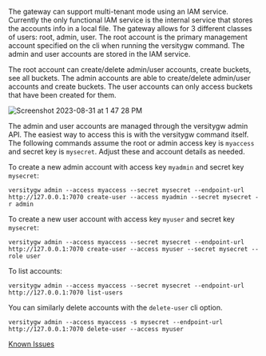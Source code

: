 The gateway can support multi-tenant mode using an IAM service. Currently the only functional IAM service is the internal service that stores the accounts info in a local file. The gateway allows for 3 different classes of users: root, admin, user. The root account is the primary management account specified on the cli when running the versitygw command. The admin and user accounts are stored in the IAM service.

The root account can create/delete admin/user accounts, create buckets, see all buckets. The admin accounts are able to create/delete admin/user accounts and create buckets. The user accounts can only access buckets that have been created for them.

![Screenshot 2023-08-31 at 1 47 28 PM](https://github.com/versity/versitygw/assets/2184287/728bb913-6e9f-460e-9c1c-fa249356b5e0)

The admin and user accounts are managed through the versitygw admin API.  The easiest way to access this is with the versitygw command itself. The following commands assume the root or admin access key is `myaccess` and secret key is `mysecret`.  Adjust these and account details as needed.

To create a new admin account with access key `myadmin` and secret key `mysecret`:
```
versitygw admin --access myaccess --secret mysecret --endpoint-url http://127.0.0.1:7070 create-user --access myadmin --secret mysecret -r admin
```

To create a new user account with access key `myuser` and secret key `mysecret`:
```
versitygw admin --access myaccess --secret mysecret --endpoint-url http://127.0.0.1:7070 create-user --access myuser --secret mysecret --role user
```

To list accounts:
```
versitygw admin --access myaccess --secret mysecret --endpoint-url http://127.0.0.1:7070 list-users
```

You can similarly delete accounts with the `delete-user` cli option.
```
versitygw admin --access myaccess -s mysecret --endpoint-url http://127.0.0.1:7070 delete-user --access myuser
```

[Known Issues](https://github.com/versity/versitygw/labels/IAM)